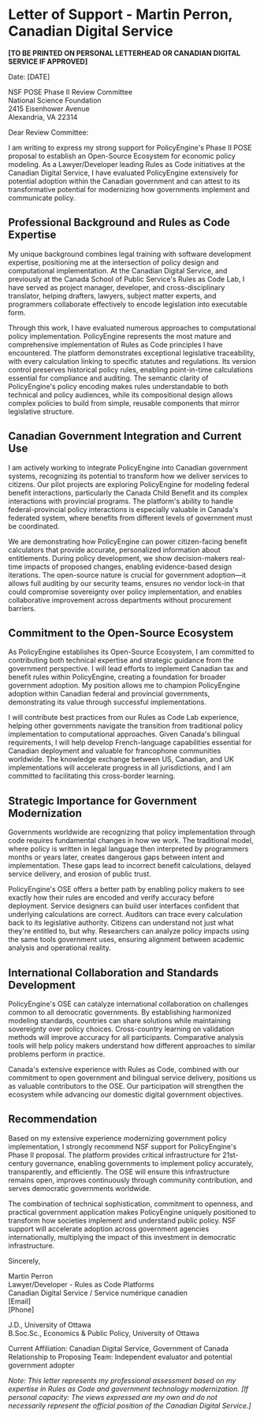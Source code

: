 # Letter of Support - Martin Perron, Canadian Digital Service

**[TO BE PRINTED ON PERSONAL LETTERHEAD OR CANADIAN DIGITAL SERVICE IF APPROVED]**

Date: [DATE]

NSF POSE Phase II Review Committee  
National Science Foundation  
2415 Eisenhower Avenue  
Alexandria, VA 22314

Dear Review Committee:

I am writing to express my strong support for PolicyEngine's Phase II POSE proposal to establish an Open-Source Ecosystem for economic policy modeling. As a Lawyer/Developer leading Rules as Code initiatives at the Canadian Digital Service, I have evaluated PolicyEngine extensively for potential adoption within the Canadian government and can attest to its transformative potential for modernizing how governments implement and communicate policy.

## Professional Background and Rules as Code Expertise

My unique background combines legal training with software development expertise, positioning me at the intersection of policy design and computational implementation. At the Canadian Digital Service, and previously at the Canada School of Public Service's Rules as Code Lab, I have served as project manager, developer, and cross-disciplinary translator, helping drafters, lawyers, subject matter experts, and programmers collaborate effectively to encode legislation into executable form.

Through this work, I have evaluated numerous approaches to computational policy implementation. PolicyEngine represents the most mature and comprehensive implementation of Rules as Code principles I have encountered. The platform demonstrates exceptional legislative traceability, with every calculation linking to specific statutes and regulations. Its version control preserves historical policy rules, enabling point-in-time calculations essential for compliance and auditing. The semantic clarity of PolicyEngine's policy encoding makes rules understandable to both technical and policy audiences, while its compositional design allows complex policies to build from simple, reusable components that mirror legislative structure.

## Canadian Government Integration and Current Use

I am actively working to integrate PolicyEngine into Canadian government systems, recognizing its potential to transform how we deliver services to citizens. Our pilot projects are exploring PolicyEngine for modeling federal benefit interactions, particularly the Canada Child Benefit and its complex interactions with provincial programs. The platform's ability to handle federal-provincial policy interactions is especially valuable in Canada's federated system, where benefits from different levels of government must be coordinated.

We are demonstrating how PolicyEngine can power citizen-facing benefit calculators that provide accurate, personalized information about entitlements. During policy development, we show decision-makers real-time impacts of proposed changes, enabling evidence-based design iterations. The open-source nature is crucial for government adoption—it allows full auditing by our security teams, ensures no vendor lock-in that could compromise sovereignty over policy implementation, and enables collaborative improvement across departments without procurement barriers.

## Commitment to the Open-Source Ecosystem

As PolicyEngine establishes its Open-Source Ecosystem, I am committed to contributing both technical expertise and strategic guidance from the government perspective. I will lead efforts to implement Canadian tax and benefit rules within PolicyEngine, creating a foundation for broader government adoption. My position allows me to champion PolicyEngine adoption within Canadian federal and provincial governments, demonstrating its value through successful implementations.

I will contribute best practices from our Rules as Code Lab experience, helping other governments navigate the transition from traditional policy implementation to computational approaches. Given Canada's bilingual requirements, I will help develop French-language capabilities essential for Canadian deployment and valuable for francophone communities worldwide. The knowledge exchange between US, Canadian, and UK implementations will accelerate progress in all jurisdictions, and I am committed to facilitating this cross-border learning.

## Strategic Importance for Government Modernization

Governments worldwide are recognizing that policy implementation through code requires fundamental changes in how we work. The traditional model, where policy is written in legal language then interpreted by programmers months or years later, creates dangerous gaps between intent and implementation. These gaps lead to incorrect benefit calculations, delayed service delivery, and erosion of public trust.

PolicyEngine's OSE offers a better path by enabling policy makers to see exactly how their rules are encoded and verify accuracy before deployment. Service designers can build user interfaces confident that underlying calculations are correct. Auditors can trace every calculation back to its legislative authority. Citizens can understand not just what they're entitled to, but why. Researchers can analyze policy impacts using the same tools government uses, ensuring alignment between academic analysis and operational reality.

## International Collaboration and Standards Development

PolicyEngine's OSE can catalyze international collaboration on challenges common to all democratic governments. By establishing harmonized modeling standards, countries can share solutions while maintaining sovereignty over policy choices. Cross-country learning on validation methods will improve accuracy for all participants. Comparative analysis tools will help policy makers understand how different approaches to similar problems perform in practice.

Canada's extensive experience with Rules as Code, combined with our commitment to open government and bilingual service delivery, positions us as valuable contributors to the OSE. Our participation will strengthen the ecosystem while advancing our domestic digital government objectives.

## Recommendation

Based on my extensive experience modernizing government policy implementation, I strongly recommend NSF support for PolicyEngine's Phase II proposal. The platform provides critical infrastructure for 21st-century governance, enabling governments to implement policy accurately, transparently, and efficiently. The OSE will ensure this infrastructure remains open, improves continuously through community contribution, and serves democratic governments worldwide.

The combination of technical sophistication, commitment to openness, and practical government application makes PolicyEngine uniquely positioned to transform how societies implement and understand public policy. NSF support will accelerate adoption across government agencies internationally, multiplying the impact of this investment in democratic infrastructure.

Sincerely,

Martin Perron  
Lawyer/Developer - Rules as Code Platforms  
Canadian Digital Service / Service numérique canadien  
[Email]  
[Phone]

J.D., University of Ottawa  
B.Soc.Sc., Economics & Public Policy, University of Ottawa

Current Affiliation: Canadian Digital Service, Government of Canada  
Relationship to Proposing Team: Independent evaluator and potential government adopter

*Note: This letter represents my professional assessment based on my expertise in Rules as Code and government technology modernization. [If personal capacity: The views expressed are my own and do not necessarily represent the official position of the Canadian Digital Service.]*